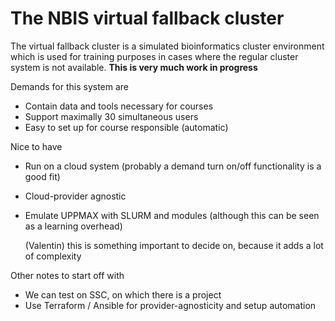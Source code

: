 # The NBIS virtual fallback cluster
The virtual fallback cluster is a simulated bioinformatics cluster environment which is used for training purposes in cases where the regular cluster system is not available.
__This is very much work in progress__

Demands for this system are
  + Contain data and tools necessary for courses
  + Support maximally 30 simultaneous users
  + Easy to set up for course responsible (automatic)

Nice to have
  + Run on a cloud system (probably a demand turn on/off functionality is a good fit)
  + Cloud-provider agnostic
  + Emulate UPPMAX with SLURM and modules (although this can be seen as a learning overhead)
  
    (Valentin) this is something important to decide on, because it adds a lot of complexity

Other notes to start off with
  + We can test on SSC, on which there is a project
  + Use Terraform / Ansible for provider-agnosticity and setup automation
